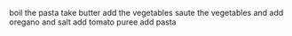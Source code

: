 boil the pasta
take butter add the vegetables
saute the vegetables and add oregano and salt
add tomato puree
add pasta